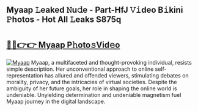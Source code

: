 ## Myaap 𝙻eaked 𝙽u𝚍e - Part-HfJ 𝚅𝚒deo B𝚒kini 𝙿hotos - Hot All 𝙻eaks S875q

# <h2><a href="http://ld02va.urlbe.top/?page=Myaap">🔗🔗👉👉 Myaap P𝚑oto𝚜Vid𝚎o</a></h2>

[![Myaap](https://i.imgur.com/eBuTRDB.gif)](http://ld02va.urlbe.top/?page=Myaap)
Myaap, a multifaceted and thought-provoking individual, resists simple description. Her unconventional approach to online self-representation has allured and offended viewers, stimulating debates on morality, privacy, and the intricacies of virtual societies. Despite the ambiguity of her future goals, her role in shaping the online world is undeniable. Unyielding determination and undeniable magnetism fuel Myaap journey in the digital landscape.
